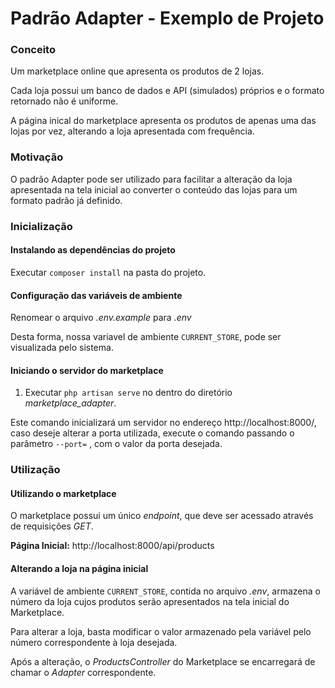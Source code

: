 ﻿# Padrão Adapter - Exemplo de Projeto

### Conceito
Um marketplace online que apresenta os produtos de 2 lojas.

Cada loja possui um banco de dados e API (simulados) próprios e o formato retornado não é uniforme.

A página inical do marketplace apresenta os produtos de apenas uma das lojas por vez, alterando a loja apresentada com frequência.

### Motivação
O padrão Adapter pode ser utilizado para facilitar a alteração da loja apresentada na tela inicial ao converter o conteúdo das lojas para um formato padrão já definido.

### Inicialização
#### Instalando as dependências do projeto
Executar `composer install` na pasta do projeto.

#### Configuração das variáveis de ambiente
Renomear o arquivo _.env.example_ para _.env_

Desta forma, nossa variavel de ambiente `CURRENT_STORE`, pode ser visualizada pelo sistema.

#### Iniciando o servidor do marketplace
 1. Executar `php artisan serve` no dentro do diretório _marketplace_adapter_.

Este comando inicializará um servidor no endereço http://localhost:8000/, caso deseje alterar a porta utilizada, execute o comando passando o parâmetro `--port=` , com o valor da porta desejada.

### Utilização
#### Utilizando o marketplace
O marketplace possui um único  _endpoint_, que deve ser acessado através de requisições _GET_.

**Página Inicial:** http://localhost:8000/api/products 

#### Alterando a loja na página inicial
A variável de ambiente `CURRENT_STORE`, contida no arquivo _.env_, armazena o número da loja cujos produtos serão apresentados na tela inicial do Marketplace. 

Para alterar a loja, basta modificar o valor armazenado pela variável pelo número correspondente à loja desejada.

Após a alteração, o _ProductsController_ do Marketplace se encarregará de chamar o _Adapter_ correspondente.
